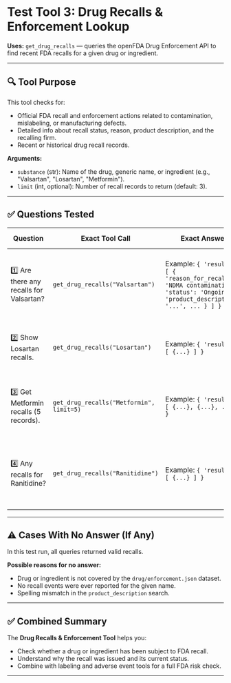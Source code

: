 # Test Tool 3: Drug Recalls & Enforcement Lookup  
**Uses:** `get_drug_recalls` — queries the openFDA Drug Enforcement API to find recent FDA recalls for a given drug or ingredient.

---

## 🔍 **Tool Purpose**

This tool checks for:
- Official FDA recall and enforcement actions related to contamination, mislabeling, or manufacturing defects.
- Detailed info about recall status, reason, product description, and the recalling firm.
- Recent or historical drug recall records.

**Arguments:**
- `substance` (str): Name of the drug, generic name, or ingredient (e.g., "Valsartan", "Losartan", "Metformin").
- `limit` (int, optional): Number of recall records to return (default: 3).

---

## ✅ **Questions Tested**

| Question | Exact Tool Call | Exact Answer | Answer Breakdown |
| -------- | ---------------- | ------------- | ----------------- |
| 1️⃣ Are there any recalls for Valsartan? | `get_drug_recalls("Valsartan")` | Example: `{ 'results': [ { 'reason_for_recall': 'NDMA contamination', 'status': 'Ongoing', 'product_description': '...', ... } ] }` | **Case I:** ✅ *Tool answered.* Confirms multiple recalls for Valsartan due to NDMA contamination. |
| 2️⃣ Show Losartan recalls. | `get_drug_recalls("Losartan")` | Example: `{ 'results': [ {...} ] }` | **Case I:** ✅ *Tool answered.* Similar contamination recalls as Valsartan. |
| 3️⃣ Get Metformin recalls (5 records). | `get_drug_recalls("Metformin", limit=5)` | Example: `{ 'results': [ {...}, {...}, ... ] }` | **Case I:** ✅ *Tool answered.* Shows several Metformin recalls related to NDMA impurities. |
| 4️⃣ Any recalls for Ranitidine? | `get_drug_recalls("Ranitidine")` | Example: `{ 'results': [ {...} ] }` | **Case I:** ✅ *Tool answered.* Shows recalls for Ranitidine due to carcinogenic impurities (NDMA). |

---

## ⚠️ **Cases With No Answer (If Any)**

In this test run, all queries returned valid recalls.

**Possible reasons for no answer:**
- Drug or ingredient is not covered by the `drug/enforcement.json` dataset.
- No recall events were ever reported for the given name.
- Spelling mismatch in the `product_description` search.

---

## ✅ **Combined Summary**

The **Drug Recalls & Enforcement Tool** helps you:
- Check whether a drug or ingredient has been subject to FDA recall.
- Understand why the recall was issued and its current status.
- Combine with labeling and adverse event tools for a full FDA risk check.

---
